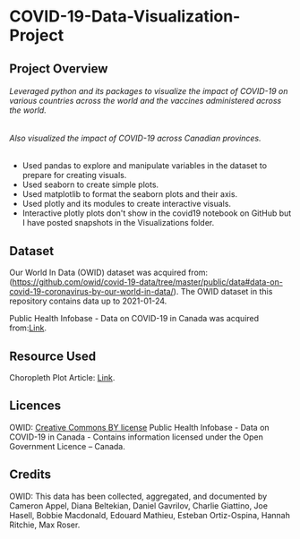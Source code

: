 # COVID-19-Data-Visualization-Project

## Project Overview
###### Leveraged python and its packages to visualize the impact of COVID-19 on various countries across the world and the vaccines administered across the world.
###### Also visualized the impact of COVID-19 across Canadian provinces.
- Used pandas to explore and manipulate variables in the dataset to prepare for creating visuals.
- Used seaborn to create simple plots.
- Used matplotlib to format the seaborn plots and their axis.
- Used plotly and its modules to create interactive visuals.
- Interactive plotly plots don't show in the covid19 notebook on GitHub but I have posted snapshots in the Visualizations folder.

## Dataset
Our World In Data (OWID) dataset was acquired from: (https://github.com/owid/covid-19-data/tree/master/public/data#data-on-covid-19-coronavirus-by-our-world-in-data/).
The OWID dataset in this repository contains data up to 2021-01-24.

Public Health Infobase - Data on COVID-19 in Canada was acquired from:[Link](https://open.canada.ca/data/en/dataset/261c32ab-4cfd-4f81-9dea-7b64065690dc).

## Resource Used
Choropleth Plot Article: [Link](https://towardsdatascience.com/visualizing-the-coronavirus-pandemic-with-choropleth-maps-7f30fccaecf5/).

## Licences
OWID: [Creative Commons BY license](https://creativecommons.org/licenses/by/4.0/)
Public Health Infobase - Data on COVID-19 in Canada - Contains information licensed under the Open Government Licence – Canada.

## Credits
OWID: This data has been collected, aggregated, and documented by Cameron Appel, Diana Beltekian, Daniel Gavrilov, Charlie Giattino, Joe Hasell, Bobbie Macdonald, Edouard Mathieu, Esteban Ortiz-Ospina, Hannah Ritchie, Max Roser.

